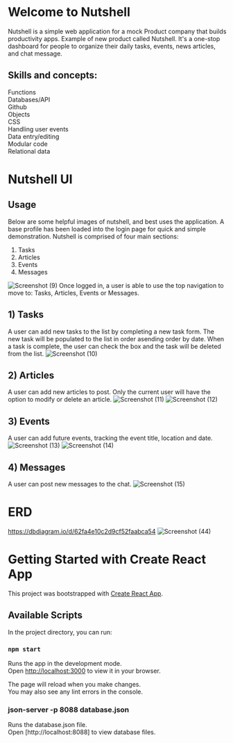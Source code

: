 # Welcome to Nutshell

Nutshell is a simple web application for a mock Product company that builds productivity apps. Example of new product called Nutshell. It's a one-stop dashboard for people to organize their daily tasks, events, news articles, and chat message.

## Skills and concepts: 
Functions<br>
Databases/API<br>
Github<br>
Objects<br>
CSS<br>
Handling user events<br>
Data entry/editing<br>
Modular code<br>
Relational data<br>

# Nutshell UI
## Usage
Below are some helpful images of nutshell, and best uses the application.
A base profile has been loaded into the login page for quick and simple demonstration.
Nutshell is comprised of four main sections:<br>

1) Tasks<br>
2) Articles<br>
3) Events<br>
4) Messages<br>

![Screenshot (9)](https://user-images.githubusercontent.com/106984214/196306002-7c59f0fe-dfda-43a1-a955-fc85c0aa8a77.png)
Once logged in, a user is able to use the top navigation to move to: Tasks, Articles, Events or Messages.
## 1) Tasks
A user can add new tasks to the list by completing a new task form.  The new task will be populated to the list in order asending order by date. When a task is complete, the user can check the box and the task will be deleted from the list.
![Screenshot (10)](https://user-images.githubusercontent.com/106984214/196305468-d10a05c7-a784-4474-8854-6580a910c16f.png)
## 2) Articles
A user can add new articles to post.  Only the current user will have the option to modify or delete an article.
![Screenshot (11)](https://user-images.githubusercontent.com/106984214/196305480-b2d52fd8-711d-4240-bc71-8e599ac454a9.png)
![Screenshot (12)](https://user-images.githubusercontent.com/106984214/196305491-6d9a631a-a373-4d9d-9b49-d2ae7a791baf.png)
## 3) Events
A user can add future events, tracking the event title, location and date.
![Screenshot (13)](https://user-images.githubusercontent.com/106984214/196305504-1e44fc3b-4422-4ecb-b933-fcb166350cbe.png)
![Screenshot (14)](https://user-images.githubusercontent.com/106984214/196305511-e44672e3-5264-4a3f-9c48-40c65f8604e2.png)
## 4) Messages
A user can post new messages to the chat.
![Screenshot (15)](https://user-images.githubusercontent.com/106984214/196305521-b1ecd304-9d83-4088-bb2c-7a07c7a0fdc6.png)

# ERD
https://dbdiagram.io/d/62fa4e10c2d9cf52faabca54
![Screenshot (44)](https://user-images.githubusercontent.com/106984214/196477156-e073c380-a5e1-4228-9150-0078bafe4a8f.png)

# Getting Started with Create React App

This project was bootstrapped with [Create React App](https://github.com/facebook/create-react-app).

## Available Scripts

In the project directory, you can run:

### `npm start`

Runs the app in the development mode.\
Open [http://localhost:3000](http://localhost:3000) to view it in your browser.

The page will reload when you make changes.\
You may also see any lint errors in the console.

### json-server -p 8088 database.json

Runs the database.json file.\
Open [http://localhost:8088] to view database files.
